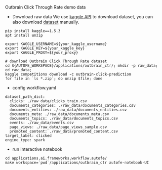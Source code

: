 Outbrain Click Through Rate demo data

* Download raw data
We use [kaggle API](https://github.com/Kaggle/kaggle-api) to download dataset, you can also download [dataset](https://www.kaggle.com/competitions/outbrain-click-prediction/data) manually. 
```
pip install kaggle==1.5.3
apt install unzip

export KAGGLE_USERNAME=${your_kaggle_username}
export KAGGLE_KEY=${your_kaggle_key}
export KAGGLE_PROXY=${your_proxy}

# download Outbrain Click Through Rate dataset
cd ${AUTOFE_WORKSPACE}/applications/outbrain_ctr/; mkdir -p raw_data; cd raw_data;
kaggle competitions download -c outbrain-click-prediction
for file in `ls *.zip`; do unzip $file; done
```

* config workflow.yaml
```
dataset_path_dict:
  clicks: ./raw_data/clicks_train.csv
  documents_categories: ./raw_data/documents_categories.csv
  documents_entities: ./raw_data/documents_entities.csv
  documents_meta: ./raw_data/documents_meta.csv
  documents_topics: ./raw_data/documents_topics.csv
  events: ./raw_data/events.csv
  page_views: ./raw_data/page_views_sample.csv
  promoted_content: ./raw_data/promoted_content.csv
target_label: clicked
engine_type: spark
```

* run interactive notebook
```
cd applications.ai.frameworks.workflow.autofe/
make workspace=`pwd`/applications/outbrain_ctr autofe-notebook-UI
```